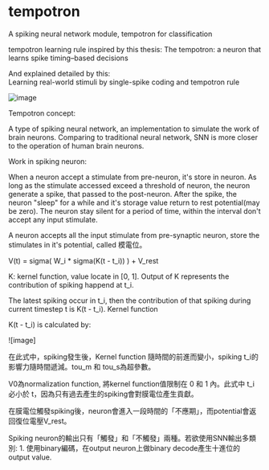 # tempotron
A spiking neural network module, tempotron for classification


tempotron learning rule inspired by this thesis: 
The tempotron: a neuron that learns spike timing–based decisions

And explained detailed by this:  
Learning real-world stimuli by single-spike coding and tempotron rule 

![image](https://github.com/laurence-lin/tempotron/blob/master/Iris%20classification.jpg)


Tempotron concept:

A type of spiking neural network, an implementation to simulate the work of brain neurons. Comparing to traditional neural network, SNN is more closer to the operation of human brain neurons.

Work in spiking neuron:

When a neuron accept a stimulate from pre-neuron, it's store in neuron. As long as the stimulate accessed exceed a threshold of neuron, the neuron generate a spike, that passed to the post-neuron. After the spike, the neuron "sleep" for a while and it's storage value return to rest potential(may be zero). The neuron stay silent for a period of time, within the interval don't accept any input stimulate.

A neuron accepts all the input stimulate from pre-synaptic neuron, store the stimulates in it's potential, called 模電位。

V(t) = sigma( W_i * sigma(K(t - t_i)) ) + V_rest


K: kernel function, value locate in [0, 1]. Output of K represents the contribution of spiking happend at t_i.

The latest spiking occur in t_i, then the contribution of that spiking during current timestep t is K(t - t_i). Kernel function 

K(t - t_i) is calculated by:

![image]

在此式中，spiking發生後，Kernel function 隨時間的前進而變小，spiking t_i的影響力隨時間遞減。tou_m 和 tou_s為超參數。

V0為normalization function, 將kernel function值限制在 0 和 1 內。此式中 t_i 必小於 t，因為只有過去產生的spiking會對膜電位產生貢獻。

在膜電位觸發spiking後，neuron會進入一段時間的「不應期」，而potential會返回復位電壓V_rest。

Spiking neuron的輸出只有「觸發」和「不觸發」兩種。若欲使用SNN輸出多類別: 1. 使用binary編碼，在output neuron上做binary decode產生十進位的output value.















